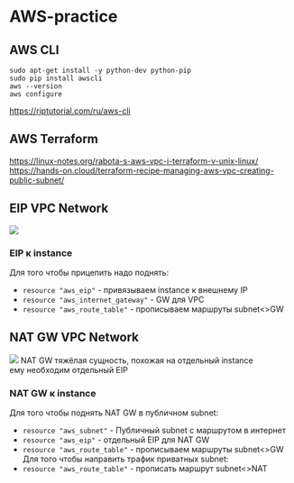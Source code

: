 # AWS-practice

## AWS CLI
```
sudo apt-get install -y python-dev python-pip
sudo pip install awscli
aws --version
aws configure
```
https://riptutorial.com/ru/aws-cli
## AWS Terraform
https://linux-notes.org/rabota-s-aws-vpc-i-terraform-v-unix-linux/
https://hands-on.cloud/terraform-recipe-managing-aws-vpc-creating-public-subnet/
## EIP VPC Network
![](https://dev.1c-bitrix.ru/images/hl-projects/clouds/tmp/vpc.png)
### EIP к instance
Для того чтобы прицепить надо поднять:
- `resource "aws_eip"` - привязываем instance к внешнему IP
- `resource "aws_internet_gateway"` - GW для VPC
- `resource "aws_route_table"` - прописываем маршруты subnet<>GW
## NAT GW VPC Network
![](https://docs.aws.amazon.com/vpc/latest/userguide/images/nat-gateway-diagram.png)
NAT GW тяжёлая сущность, похожая на отдельный instance<br>
ему необходим отдельный EIP
### NAT GW к instance
Для того чтобы поднять NAT GW в публичном subnet:
- `resource "aws_subnet"` - Публичный subnet с маршрутом в интернет
- `resource "aws_eip"` - отдельный EIP для NAT GW
- `resource "aws_route_table"` - прописываем маршруты subnet<>GW
Для того чтобы направить трафик приватных subnet:
- `resource "aws_route_table"` - прописать маршрут subnet<>NAT
